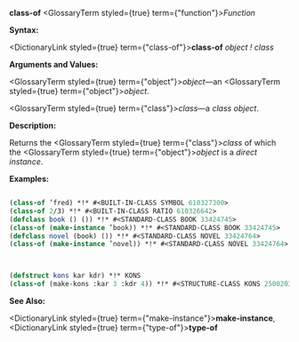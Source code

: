 **class-of** <GlossaryTerm styled={true} term={"function"}><i>Function</i></GlossaryTerm> 



**Syntax:** 



<DictionaryLink styled={true} term={"class-of"}><b>class-of</b></DictionaryLink> *object ! class* 



**Arguments and Values:** 



<GlossaryTerm styled={true} term={"object"}><i>object</i></GlossaryTerm>—an <GlossaryTerm styled={true} term={"object"}><i>object</i></GlossaryTerm>. 



<GlossaryTerm styled={true} term={"class"}><i>class</i></GlossaryTerm>—a *class object*. 



**Description:** 



Returns the <GlossaryTerm styled={true} term={"class"}><i>class</i></GlossaryTerm> of which the <GlossaryTerm styled={true} term={"object"}><i>object</i></GlossaryTerm> is a *direct instance*. 



**Examples:**
```lisp

(class-of ’fred) *!* #<BUILT-IN-CLASS SYMBOL 610327300> 
(class-of 2/3) *!* #<BUILT-IN-CLASS RATIO 610326642> 
(defclass book () ()) *!* #<STANDARD-CLASS BOOK 33424745> 
(class-of (make-instance ’book)) *!* #<STANDARD-CLASS BOOK 33424745> 
(defclass novel (book) ()) *!* #<STANDARD-CLASS NOVEL 33424764> 
(class-of (make-instance ’novel)) *!* #<STANDARD-CLASS NOVEL 33424764> 



(defstruct kons kar kdr) *!* KONS 
(class-of (make-kons :kar 3 :kdr 4)) *!* #<STRUCTURE-CLASS KONS 250020317> 

```
**See Also:** 



<DictionaryLink styled={true} term={"make-instance"}><b>make-instance</b></DictionaryLink>, <DictionaryLink styled={true} term={"type-of"}><b>type-of</b></DictionaryLink> 



